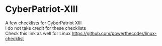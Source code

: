 # CyberPatriot-XIII
A few checklists for CyberPatriot XIII <br>
I do not take credit for these checklists <br>
Check this link as well for Linux https://github.com/powerthecoder/linux-checklist
